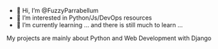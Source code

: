 - 👋 Hi, I’m @FuzzyParrabellum
- 👀 I’m interested in Python/Js/DevOps resources 
- 🌱 I’m currently learning ... and there is still much to learn ...

My projects are mainly about Python and Web Development with Django
